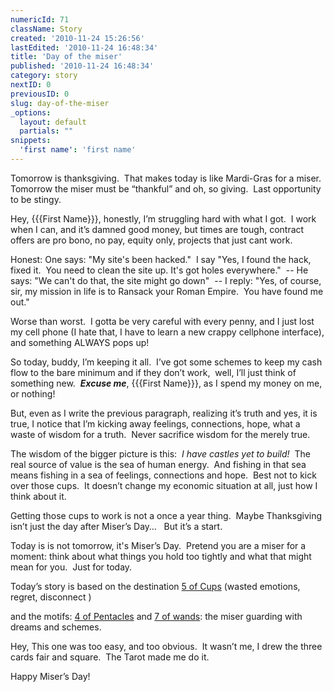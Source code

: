 ```yaml
---
numericId: 71
className: Story
created: '2010-11-24 15:26:56'
lastEdited: '2010-11-24 16:48:34'
title: 'Day of the miser'
published: '2010-11-24 16:48:34'
category: story
nextID: 0
previousID: 0
slug: day-of-the-miser
_options:
  layout: default
  partials: ""
snippets:
  'first name': 'first name'
---
```

Tomorrow is thanksgiving.&nbsp;&nbsp;That makes today is like Mardi-Gras for a miser.&nbsp; Tomorrow the miser must be &ldquo;thankful&rdquo; and oh, so giving. &nbsp;Last opportunity to be stingy.

Hey, {{{First Name}}}, honestly, I&rsquo;m struggling hard with what I got.&nbsp; I work when I can, and it&rsquo;s damned good money, but times are tough, contract offers are pro bono, no pay, equity only, projects that just cant work.

Honest: One says: &quot;My site's been hacked.&quot; &nbsp;I say &quot;Yes, I found the hack, fixed it. &nbsp;You need to clean the site up. It's got holes everywhere.&quot; &nbsp;-- He says: &quot;We can't do that, the site might go down&quot; &nbsp;-- I reply: &quot;Yes, of course, sir, my mission in life is to Ransack your Roman Empire. &nbsp;You have found me out.&quot;

Worse than worst.&nbsp; I gotta be very careful with every penny, and I just lost my cell phone (I hate that, I have to learn a new crappy cellphone interface), and something ALWAYS pops up!

So today, buddy, I&rsquo;m keeping it all.&nbsp; I&rsquo;ve got some schemes to keep my cash flow to the bare minimum and if they don&rsquo;t work,&nbsp; well, I&rsquo;ll just think of something new. &nbsp;**_Excuse me_**, {{{First Name}}}, as I spend my money on me, or nothing!

But, even as I write the previous paragraph, realizing it&rsquo;s truth and yes, it is true, I notice that I&rsquo;m kicking away feelings, connections, hope, what a waste of wisdom for a truth. &nbsp;Never sacrifice wisdom for the merely true.

The wisdom of the bigger picture is this: &nbsp;_I have castles yet to build!_&nbsp; The real source of value is the sea of human energy.&nbsp; And fishing in that sea means fishing in a sea of feelings, connections and hope.&nbsp; Best not to kick over those cups.&nbsp; It doesn&rsquo;t change my economic situation at all, just how I think about it.

Getting those cups to work is not a once a year thing.&nbsp; Maybe Thanksgiving isn&rsquo;t just the day after Miser&rsquo;s Day&hellip; &nbsp; But it&rsquo;s a start.

Today is is not tomorrow, it's Miser&rsquo;s Day.&nbsp; Pretend you are a miser for a moment: think about what things you hold too tightly and what that might mean for you. &nbsp;Just for today.

Today&rsquo;s story is based on the destination [5 of Cups][0] (wasted emotions, regret, disconnect )

and the motifs: [4 of Pentacles][1] and [7 of wands][2]: the miser guarding with dreams and schemes.

Hey, This one was too easy, and too obvious.&nbsp; It wasn&rsquo;t me, I drew the three cards fair and square.&nbsp; The Tarot made me do it.&nbsp;

Happy Miser&rsquo;s Day!

[0]: http://blissblvd.com/the-tarot/five-of-cups/
[1]: http://blissblvd.com/the-tarot/four-of-pentacles/
[2]: http://blissblvd.com/the-tarot/seven-of-wands/